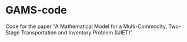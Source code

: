 # GAMS-code
Code for the paper "A Mathematical Model for a Multi-Commodity, Two-Stage Transportation and Inventory Problem (IJIET)"
